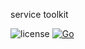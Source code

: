 service toolkit

![license](https://img.shields.io/github/license/sqjian/go-kit)
[![Go](https://github.com/sqjian/go-kit/actions/workflows/go-kit.yml/badge.svg)](https://github.com/sqjian/go-kit/actions/workflows/go-kit.yml)